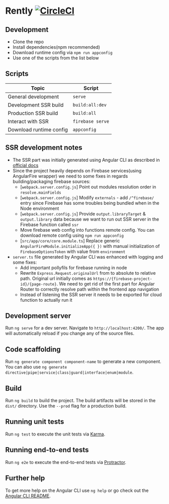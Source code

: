 # Rently [![CircleCI](https://circleci.com/gh/embarq/rently/tree/master.svg?style=svg)](https://circleci.com/gh/embarq/rently/tree/master)

## Development

- Clone the repo
- Install dependencies(npm recommended)
- Download runtime config via `npm run appconfig`
- Use one of the scripts from the list below

## Scripts

|Topic|Script|
|-----|------|
|General development|`serve`|
|Development SSR build|`build:all:dev`|
|Production SSR build|`build:all`|
|Interact with SSR|`firebase serve`|
|Download runtime config|`appconfig`|

## SSR development notes

- The SSR part was initially generated using Angular CLI as described in [official docs](https://angular.io/guide/universal)
- Since the project heavily depends on Firebase services(using AngularFire wrapper) we need to some fixes in regards building/packaging firebase sources:
  - [`webpack.server.config.js`] Point out modules resolution order in `resolve.mainFields`
  - [`webpack.server.config.js`] Modify `externals` - add `/^firebase/` entry since Firebase has some troubles being bundled when in the Node environment
  - [`webpack.server.config.js`] Provide `output.libraryTarget` & `output.library` data because we want to run out SSR server in the Firebase function called `ssr`
  - Move firebase web config into functions remote config. You can download remote config using `npm run appconfig`
  - [`src/app/core/core.module.ts`] Replace generic `AngularFireModule.initializeApp({ })` with manual initialization of `FirebaseOptionsToken` with value from `environment`
- `server.ts` file generated by Angular CLI was enhanced with logging and some fixes:
  - Add important pollyfils for firebase running in node
  - Rewrite `Express.Request.originalUrl` from to absolute to relative path. Original url initially comes as `https://{firebase-project-id}/{page-route}`. We need to get rid of the first part for Angular Router to correctly resolve path within the frontend app navigation
  - Instead of listening the SSR server it needs to be exported for cloud function to actually run it

## Development server

Run `ng serve` for a dev server. Navigate to `http://localhost:4200/`. The app will automatically reload if you change any of the source files.

## Code scaffolding

Run `ng generate component component-name` to generate a new component. You can also use `ng generate directive|pipe|service|class|guard|interface|enum|module`.

## Build

Run `ng build` to build the project. The build artifacts will be stored in the `dist/` directory. Use the `--prod` flag for a production build.

## Running unit tests

Run `ng test` to execute the unit tests via [Karma](https://karma-runner.github.io).

## Running end-to-end tests

Run `ng e2e` to execute the end-to-end tests via [Protractor](http://www.protractortest.org/).

## Further help

To get more help on the Angular CLI use `ng help` or go check out the [Angular CLI README](https://github.com/angular/angular-cli/blob/master/README.md).
